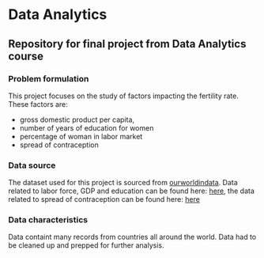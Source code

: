# Data Analytics

## **Repository for final project from Data Analytics course**

### **Problem formulation**

This project focuses on the study of factors impacting the fertility rate. These factors are:

- gross domestic product per capita, </br>
- number of years of education for women </br>
- percentage of woman in labor market </br>
- spread of contraception </br>

### **Data source**
The dataset used for this project is sourced from [ourworldindata](https://ourworldindata.org/). Data related to labor force, GDP and education can be found here: [here](https://ourworldindata.org/fertility-rate),
the data related to spread of contraception can be found here: [here](https://ourworldindata.org/grapher/fertility-vs-contraception)

### **Data characteristics**
Data containt many records from countries all around the world. Data had to be cleaned up and prepped for further analysis.
